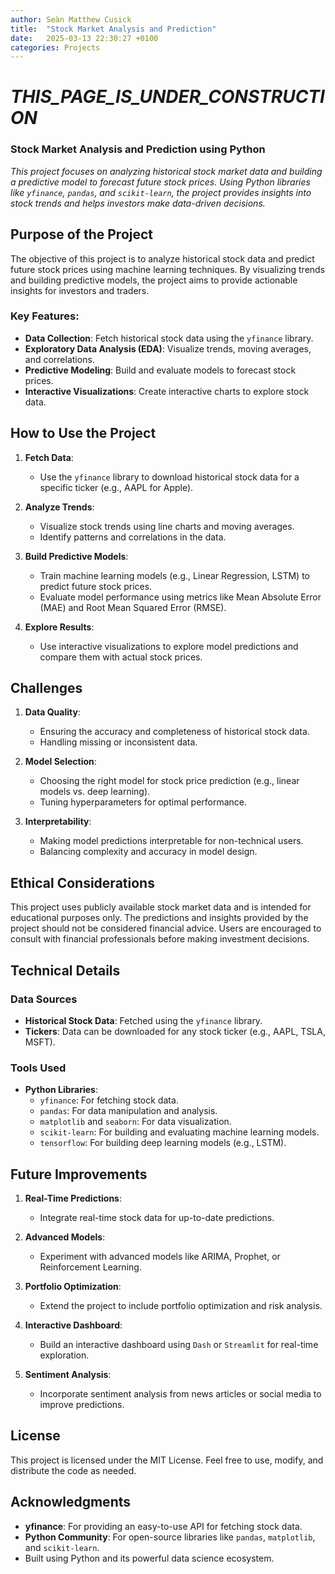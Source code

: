 ```yaml
---
author: Seàn Matthew Cusick
title:  "Stock Market Analysis and Prediction"
date:   2025-03-13 22:30:27 +0100
categories: Projects 
---
```


# _THIS_PAGE_IS_UNDER_CONSTRUCTION_


### Stock Market Analysis and Prediction using Python

*This project focuses on analyzing historical stock market data and building a predictive model to forecast future stock prices. Using Python libraries like `yfinance`, `pandas`, and `scikit-learn`, the project provides insights into stock trends and helps investors make data-driven decisions.*



## Purpose of the Project

The objective of this project is to analyze historical stock data and predict future stock prices using machine learning techniques. By visualizing trends and building predictive models, the project aims to provide actionable insights for investors and traders.

### Key Features:
- **Data Collection**: Fetch historical stock data using the `yfinance` library.
- **Exploratory Data Analysis (EDA)**: Visualize trends, moving averages, and correlations.
- **Predictive Modeling**: Build and evaluate models to forecast stock prices.
- **Interactive Visualizations**: Create interactive charts to explore stock data.

## How to Use the Project

1. **Fetch Data**:
   - Use the `yfinance` library to download historical stock data for a specific ticker (e.g., AAPL for Apple).

2. **Analyze Trends**:
   - Visualize stock trends using line charts and moving averages.
   - Identify patterns and correlations in the data.

3. **Build Predictive Models**:
   - Train machine learning models (e.g., Linear Regression, LSTM) to predict future stock prices.
   - Evaluate model performance using metrics like Mean Absolute Error (MAE) and Root Mean Squared Error (RMSE).

4. **Explore Results**:
   - Use interactive visualizations to explore model predictions and compare them with actual stock prices.

## Challenges

1. **Data Quality**:
   - Ensuring the accuracy and completeness of historical stock data.
   - Handling missing or inconsistent data.

2. **Model Selection**:
   - Choosing the right model for stock price prediction (e.g., linear models vs. deep learning).
   - Tuning hyperparameters for optimal performance.

3. **Interpretability**:
   - Making model predictions interpretable for non-technical users.
   - Balancing complexity and accuracy in model design.

## Ethical Considerations

This project uses publicly available stock market data and is intended for educational purposes only. The predictions and insights provided by the project should not be considered financial advice. Users are encouraged to consult with financial professionals before making investment decisions.

## Technical Details

### Data Sources
- **Historical Stock Data**: Fetched using the `yfinance` library.
- **Tickers**: Data can be downloaded for any stock ticker (e.g., AAPL, TSLA, MSFT).

### Tools Used
- **Python Libraries**:
  - `yfinance`: For fetching stock data.
  - `pandas`: For data manipulation and analysis.
  - `matplotlib` and `seaborn`: For data visualization.
  - `scikit-learn`: For building and evaluating machine learning models.
  - `tensorflow`: For building deep learning models (e.g., LSTM).

## Future Improvements

1. **Real-Time Predictions**:
   - Integrate real-time stock data for up-to-date predictions.

2. **Advanced Models**:
   - Experiment with advanced models like ARIMA, Prophet, or Reinforcement Learning.

3. **Portfolio Optimization**:
   - Extend the project to include portfolio optimization and risk analysis.

4. **Interactive Dashboard**:
   - Build an interactive dashboard using `Dash` or `Streamlit` for real-time exploration.

5. **Sentiment Analysis**:
   - Incorporate sentiment analysis from news articles or social media to improve predictions.

## License

This project is licensed under the MIT License. Feel free to use, modify, and distribute the code as needed.

## Acknowledgments

- **yfinance**: For providing an easy-to-use API for fetching stock data.
- **Python Community**: For open-source libraries like `pandas`, `matplotlib`, and `scikit-learn`.
- Built using Python and its powerful data science ecosystem.